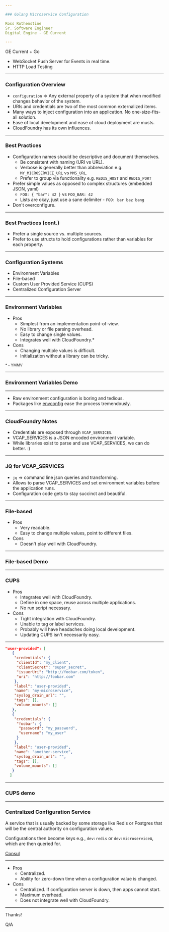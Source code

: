 ```yaml
---

### Golang Microservice Configuration

Ross Rothenstine   
Sr. Software Engineer    
Digital Engine - GE Current

---
```


GE Current + Go

 - WebSocket Push Server for Events in real time.
 - HTTP Load Testing

---

### Configuration Overview

 - `configuration` => Any external property of a system that when modified changes behavior of the system.
 - URIs and credentials are two of the most common externalized items.
 - Many ways to inject configuration into an application. No one-size-fits-all solution.
 - Ease of local development and ease of cloud deployment are musts.
 - CloudFoundry has its own influences.
 
---

### Best Practices 

 - Configuration names should be descriptive and document themselves.
   - Be consistent with naming (URI vs URL).
   - Verbose is generally better than abbreviation e.g. `MY_MICROSERVICE_URL` vs `MMS_URL`.
   - Prefer to group via functionality e.g. `REDIS_HOST` and `REDIS_PORT`
 - Prefer simple values as opposed to complex structures (embedded JSON, yaml)
   - `FOO: { "bar": 42 }` vs `FOO_BAR: 42`
   - Lists are okay, just use a sane delimiter - `FOO: bar baz bang`
 - Don't overconfigure.
   
---

### Best Practices (cont.)

 - Prefer a single source vs. multiple sources.
 - Prefer to use structs to hold configurations rather than variables for each property.

---

### Configuration Systems

 - Environment Variables
 - File-based
 - Custom User Provided Service (CUPS)
 - Centralized Configuration Server
 
---

### Environment Variables

 - Pros
   - Simplest from an implementation point-of-view.
   - No library or file parsing overhead.
   - Easy to change single values.
   - Integrates well with CloudFoundry.\*
 - Cons
   - Changing multiple values is difficult.
   - Initialization without a library can be tricky. 
   
<sub>\* - YMMV</sub>

---

### Environment Variables Demo

---

 - Raw environment configuration is boring and tedious.
 - Packages like [envconfig](https://github.com/kelseyhightower/envconfig) ease the process tremendously.

---

### CloudFoundry Notes

 - Credentials are exposed through `VCAP_SERVICES`.
 - VCAP_SERVICES is a JSON encoded environment variable.
 - While libraries exist to parse and use VCAP_SERVICES, we can do better. :)
 
---

### JQ for VCAP_SERVICES

 - `jq` => command line json queries and transforming.
 - Allows to parse VCAP_SERVICES and set environment variables before the application runs.
 - Configuration code gets to stay succinct and beautiful.
 
--- 

### File-based

 - Pros
   - Very readable.
   - Easy to change multiple values, point to different files.
 - Cons
   - Doesn't play well with CloudFoundry.

--- 

### File-based Demo

---

### CUPS

 - Pros
   - Integrates well with CloudFoundry.
   - Define in one space, reuse across multiple applications.
   - No run script necessary.
 - Cons
   - Tight integration with CloudFoundry.
   - Unable to tag or label services.
   - Probably will have headaches doing local development.
   - Updating CUPS isn't necessarily easy.
   
---

```json
"user-provided": [
   {
    "credentials": {
     "clientId": "my_client",
     "clientSecret": "super_secret",
     "issuerUri": "http://foobar.com/token",
     "uri": "http://foobar.com"
    },
    "label": "user-provided",
    "name": "my-microservice",
    "syslog_drain_url": "",
    "tags": [],
    "volume_mounts": []
   },
   {
    "credentials": {
     "foobar": {
      "password": "my_password",
      "username": "my_user"
     }
    },
    "label": "user-provided",
    "name": "another-service",
    "syslog_drain_url": "",
    "tags": [],
    "volume_mounts": []
   }
  ]

```

---

### CUPS demo

---

### Centralized Configuration Service

A service that is usually backed by some storage like Redis or Postgres that will be the central authority on configuration values.

Configurations then become keys e.g., `dev:redis` or `dev:microserviceA`, which are then queried for.

[Consul](https://www.consul.io)

---

  - Pros
    - Centralized.
    - Ability for zero-down time when a configuration value is changed.
  - Cons
    - Centralized. If configuration server is down, then apps cannot start.
    - Maximum overhead.
    - Does not integrate well with CloudFoundry.
    
---

Thanks!

Q/A
